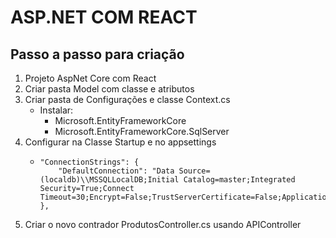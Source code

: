 ﻿# ASP.NET COM REACT

## Passo a passo para criação
1. Projeto AspNet Core com React
2. Criar pasta Model com classe e atributos
3. Criar pasta de Configurações e classe Context.cs
	- Instalar: 
		- Microsoft.EntityFrameworkCore
		- Microsoft.EntityFrameworkCore.SqlServer
4. Configurar na Classe Startup e no appsettings
	-   ```
		"ConnectionStrings": {
			"DefaultConnection": "Data Source=(localdb)\\MSSQLLocalDB;Initial Catalog=master;Integrated Security=True;Connect Timeout=30;Encrypt=False;TrustServerCertificate=False;ApplicationIntent=ReadWrite;MultiSubnetFailover=False"
		},
		```
5. Criar o novo contrador ProdutosController.cs usando APIController
